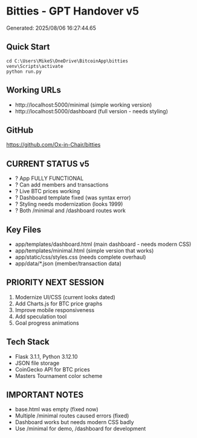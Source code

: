 # Bitties - GPT Handover v5 
Generated: 2025/08/06 16:27:44.65 
 
## Quick Start 
``` 
cd C:\Users\MikeS\OneDrive\BitcoinApp\bitties 
venv\Scripts\activate 
python run.py 
``` 
 
## Working URLs 
- http://localhost:5000/minimal (simple working version) 
- http://localhost:5000/dashboard (full version - needs styling) 
 
## GitHub 
https://github.com/Ox-in-Chair/bitties 
 
## CURRENT STATUS v5 
- ? App FULLY FUNCTIONAL 
- ? Can add members and transactions 
- ? Live BTC prices working 
- ? Dashboard template fixed (was syntax error) 
- ? Styling needs modernization (looks 1999) 
- ? Both /minimal and /dashboard routes work 
 
## Key Files 
- app/templates/dashboard.html (main dashboard - needs modern CSS) 
- app/templates/minimal.html (simple version that works) 
- app/static/css/styles.css (needs complete overhaul) 
- app/data/*.json (member/transaction data) 
 
## PRIORITY NEXT SESSION 
1. Modernize UI/CSS (current looks dated) 
2. Add Charts.js for BTC price graphs 
3. Improve mobile responsiveness 
4. Add speculation tool 
5. Goal progress animations 
 
## Tech Stack 
- Flask 3.1.1, Python 3.12.10 
- JSON file storage 
- CoinGecko API for BTC prices 
- Masters Tournament color scheme 
 
## IMPORTANT NOTES 
- base.html was empty (fixed now) 
- Multiple /minimal routes caused errors (fixed) 
- Dashboard works but needs modern CSS badly 
- Use /minimal for demo, /dashboard for development 
